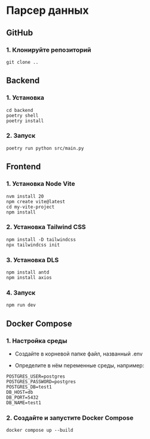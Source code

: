 # Парсер данных

## GitHub

### 1. Клонируйте репозиторий

```shell
git clone ..
```

## Backend

### 1. Установка

```shell
cd backend
poetry shell
poetry install
```

### 2. Запуск

```shell
poetry run python src/main.py
```

## Frontend

### 1. Установка Node Vite

```shell
nvm install 20
npm create vite@latest
cd my-vite-project
npm install
```

### 2. Установка Tailwind CSS

```shell
npm install -D tailwindcss
npx tailwindcss init
```

### 3. Установка DLS

```shell
npm install antd
npm install axios
```

### 4. Запуск

```shell
npm run dev
```

## Docker Compose

### 1. Настройка среды

- Создайте в корневой папке файл, названный .env

- Определите в нём переменные среды, например:

```shell
POSTGRES_USER=postgres 
POSTGRES_PASSWORD=postgres  
POSTGRES_DB=test1 
DB_HOST=db 
DB_PORT=5432 
DB_NAME=test1 
```

### 2. Создайте и запустите Docker Compose
```shell
docker compose up --build
```